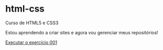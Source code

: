 # html-css
 Curso de HTML5 e CSS3

Estou aprendendo a criar sites e agora vou gerenciar meus repositórios!

<a href="https://mauriciopio.github.io/html-css/exercicios/ex001/index.html">Executar o exercício 001</a>